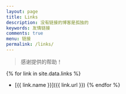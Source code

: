 ```yaml
---
layout: page
title: Links
description: 没有链接的博客是孤独的
keywords: 友情链接
comments: true
menu: 链接
permalink: /links/
---
```


> 感谢提供的帮助！

{% for link in site.data.links %}
* [{{ link.name }}]({{ link.url }})
{% endfor %}
